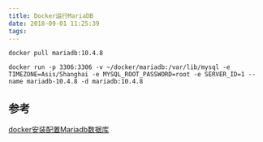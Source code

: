 ```yaml
---
title: Docker运行MariaDB
date: 2018-09-01 11:25:39
tags:
---
```

```
docker pull mariadb:10.4.8
```

```shell
docker run -p 3306:3306 -v ~/docker/mariadb:/var/lib/mysql -e TIMEZONE=Asis/Shanghai -e MYSQL_ROOT_PASSWORD=root -e SERVER_ID=1 --name mariadb-10.4.8 -d mariadb:10.4.8
```

## 参考

[docker安装配置Mariadb数据库](https://www.centos.bz/2017/07/docker-install-mariadb/)